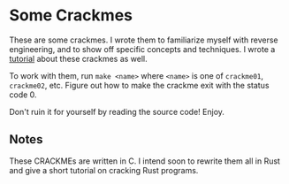 # Some Crackmes

These are some crackmes. I wrote them to familiarize myself with reverse engineering, and to show off specific concepts and techniques. I wrote a [tutorial](https://leotindall.com/tutorial/an-intro-to-x86_64-reverse-engineering/) about these crackmes as well.

To work with them, run `make <name>` where `<name>` is one of `crackme01`, `crackme02`, etc. Figure out how to make the crackme exit with the status code 0.

Don't ruin it for yourself by reading the source code! Enjoy.

## Notes

These CRACKMEs are written in C. I intend soon to rewrite them all in Rust and give a
short tutorial on cracking Rust programs.

